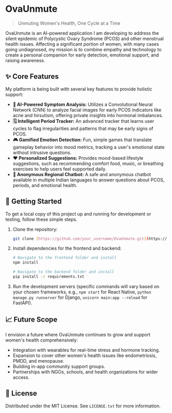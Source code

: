 # OvaUnmute

> Unmuting Women's Health, One Cycle at a Time

OvaUnmute is an AI-powered application I am developing to address the silent epidemic of Polycystic Ovary Syndrome (PCOS) and other menstrual health issues. Affecting a significant portion of women, with many cases going undiagnosed, my mission is to combine empathy and technology to create a personal companion for early detection, emotional support, and raising awareness.

## ✨ Core Features

My platform is being built with several key features to provide holistic support:

* **🤖 AI-Powered Symptom Analysis:** Utilizes a Convolutional Neural Network (CNN) to analyze facial images for early PCOS indicators like acne and hirsutism, offering private insights into hormonal imbalances.
* **🗓️ Intelligent Period Tracker:** An advanced tracker that learns user cycles to flag irregularities and patterns that may be early signs of PCOS.
* **🎮 Gamified Emotion Detection:** Fun, simple games that translate gameplay behavior into mood metrics, tracking a user's emotional state without intrusive questions.
* **❤️ Personalized Suggestions:** Provides mood-based lifestyle suggestions, such as recommending comfort food, music, or breathing exercises to help users feel supported daily.
* **💬 Anonymous Regional Chatbot:** A safe and anonymous chatbot available in multiple Indian languages to answer questions about PCOS, periods, and emotional health.

## 🚀 Getting Started

To get a local copy of this project up and running for development or testing, follow these simple steps.

1.  Clone the repository:
    ```sh
    git clone [https://github.com/your_username/OvaUnmute.git](https://github.com/your_username/OvaUnmute.git)
    ```
2.  Install dependencies for the frontend and backend:
    ```sh
    # Navigate to the frontend folder and install
    npm install

    # Navigate to the backend folder and install
    pip install -r requirements.txt
    ```
3.  Run the development servers (specific commands will vary based on your chosen frameworks, e.g., `npm start` for React Native, `python manage.py runserver` for Django, `uvicorn main:app --reload` for FastAPI).

## 📈 Future Scope

I envision a future where OvaUnmute continues to grow and support women's health comprehensively:

* Integration with wearables for real-time stress and hormone tracking.
* Expansion to cover other women's health issues like endometriosis, PMDD, and menopause.
* Building in-app community support groups.
* Partnerships with NGOs, schools, and health organizations for wider access.

## 📄 License

Distributed under the MIT License. See `LICENSE.txt` for more information.
